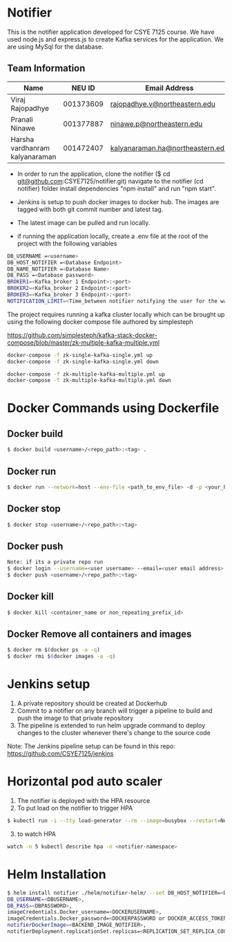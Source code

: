 # Notifier
This is the notifier application developed for CSYE 7125 course. We have used node.js and express.js to create Kafka services for the application. We are using MySql for the database.
## Team Information

| Name | NEU ID | Email Address |
| --- | --- | --- |
| Viraj Rajopadhye| 001373609 | rajopadhye.v@northeastern.edu |
| Pranali Ninawe | 001377887 | ninawe.p@northeastern.edu |
| Harsha vardhanram kalyanaraman | 001472407 | kalyanaraman.ha@northeastern.edu | 


* In order to run the application, clone the notifier ($ cd git@github.com:CSYE7125/notifier.git) navigate to the notifier (cd notifier) folder install dependencies "npm install" and run "npm start".

* Jenkins is setup to push docker images to docker hub. The images are tagged with both git commit number and latest tag.

* The latest image can be pulled and run locally.

* if running the application locally, create a .env file at the root of the project with the following variables

```bash
DB_USERNAME =<username>
DB_HOST_NOTIFIER =<Database Endpoint>
DB_NAME_NOTIFIER =<Database Name>
DB_PASS =<Database password>
BROKER1=<Kafka_broker 1 Endpoint>:<port>
BROKER2=<Kafka_broker 2 Endpoint>:<port>
BROKER3=<Kafka_broker 3 Endpoint>:<port>
NOTIFICATION_LIMIT=<Time_between notifier notifying the user for the watch they have created>
```
The project requires running a kafka cluster locally which can be brought up using the following docker compose file authored by simplesteph


https://github.com/simplesteph/kafka-stack-docker-compose/blob/master/zk-multiple-kafka-multiple.yml

```bash
docker-compose -f zk-single-kafka-single.yml up
docker-compose -f zk-single-kafka-single.yml down

docker-compose -f zk-multiple-kafka-multiple.yml up
docker-compose -f zk-multiple-kafka-multiple.yml down
```

# Docker Commands using Dockerfile

## Docker build
```bash
$ docker build <username>/<repo_path>:<tag> .
```
## Docker run
```bash
$ docker run --network=host --env-file <path_to_env_file> -d -p <your_host_port>:<container_app_port> <username>/<repo_path>:<tag> 
```
## Docker stop
```bash
$ docker stop <username>/<repo_path>:<tag> 
```
## Docker push
```bash
Note: if its a private repo run 
$ docker login --username=<user username> --email=<user email address>
$ docker push <username>/<repo_path>:<tag>
```
## Docker kill
```bash
$ docker kill <container_name or non_repeating_prefix_id>
```
## Docker Remove all containers and images
```bash
$ docker rm $(docker ps -a -q)
$ docker rmi $(docker images -a -q)
```

# Jenkins setup

1. A private repository should be created at Dockerhub
2. Commit to a notifier on any branch will trigger a pipeline to build and push the image to that private repository
3. The pipeline is extended to run helm upgrade command to deploy changes to the cluster whenever there's change to the source code

Note: The Jenkins pipeline setup can be found in this repo: https://github.com/CSYE7125/jenkins

# Horizontal pod auto scaler

1. The notifier is deployed with the HPA resource
2. To put load on the notifier to trigger HPA
```bash
$ kubectl run -i --tty load-generator --rm --image=busybox --restart=Never -n <notifier-namespace> -- /bin/sh -c "while sleep 0.01; do wget -q -O- http://<notifier-service>/health; done"
```
3. to watch HPA
```bash
watch -n 5 kubectl describe hpa -n <notifier-namespace> 
```

# Helm Installation

```bash
$ helm install notifier ./helm/notifier-helm/ --set DB_HOST_NOTIFIER=<DB_HOST_NOTIFIER>,
DB_USERNAME=<DBUSERNAME>,
DB_PASS=<DBPASSWORD>,
imageCredentials.Docker_username=<DOCKERUSERNAME>,
imageCredentials.Docker_password=<DOCKERPASSWORD or DOCKER_ACCESS_TOKEN>,
notifierDockerImage=<BACKEND_IMAGE_NOTIFIER>,
notifierDeployment.replicationSet.replicas=<REPLICATION_SET_REPLICA_COUNT>
```